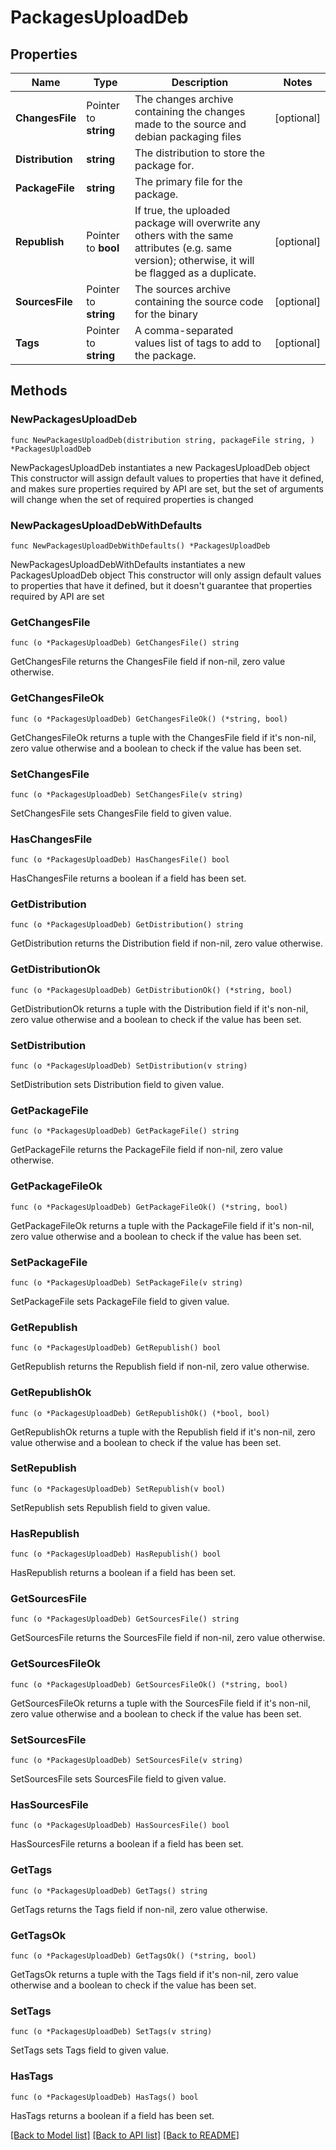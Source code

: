 # PackagesUploadDeb

## Properties

Name | Type | Description | Notes
------------ | ------------- | ------------- | -------------
**ChangesFile** | Pointer to **string** | The changes archive containing the changes made to the source and debian packaging files | [optional] 
**Distribution** | **string** | The distribution to store the package for. | 
**PackageFile** | **string** | The primary file for the package. | 
**Republish** | Pointer to **bool** | If true, the uploaded package will overwrite any others with the same attributes (e.g. same version); otherwise, it will be flagged as a duplicate. | [optional] 
**SourcesFile** | Pointer to **string** | The sources archive containing the source code for the binary | [optional] 
**Tags** | Pointer to **string** | A comma-separated values list of tags to add to the package. | [optional] 

## Methods

### NewPackagesUploadDeb

`func NewPackagesUploadDeb(distribution string, packageFile string, ) *PackagesUploadDeb`

NewPackagesUploadDeb instantiates a new PackagesUploadDeb object
This constructor will assign default values to properties that have it defined,
and makes sure properties required by API are set, but the set of arguments
will change when the set of required properties is changed

### NewPackagesUploadDebWithDefaults

`func NewPackagesUploadDebWithDefaults() *PackagesUploadDeb`

NewPackagesUploadDebWithDefaults instantiates a new PackagesUploadDeb object
This constructor will only assign default values to properties that have it defined,
but it doesn't guarantee that properties required by API are set

### GetChangesFile

`func (o *PackagesUploadDeb) GetChangesFile() string`

GetChangesFile returns the ChangesFile field if non-nil, zero value otherwise.

### GetChangesFileOk

`func (o *PackagesUploadDeb) GetChangesFileOk() (*string, bool)`

GetChangesFileOk returns a tuple with the ChangesFile field if it's non-nil, zero value otherwise
and a boolean to check if the value has been set.

### SetChangesFile

`func (o *PackagesUploadDeb) SetChangesFile(v string)`

SetChangesFile sets ChangesFile field to given value.

### HasChangesFile

`func (o *PackagesUploadDeb) HasChangesFile() bool`

HasChangesFile returns a boolean if a field has been set.

### GetDistribution

`func (o *PackagesUploadDeb) GetDistribution() string`

GetDistribution returns the Distribution field if non-nil, zero value otherwise.

### GetDistributionOk

`func (o *PackagesUploadDeb) GetDistributionOk() (*string, bool)`

GetDistributionOk returns a tuple with the Distribution field if it's non-nil, zero value otherwise
and a boolean to check if the value has been set.

### SetDistribution

`func (o *PackagesUploadDeb) SetDistribution(v string)`

SetDistribution sets Distribution field to given value.


### GetPackageFile

`func (o *PackagesUploadDeb) GetPackageFile() string`

GetPackageFile returns the PackageFile field if non-nil, zero value otherwise.

### GetPackageFileOk

`func (o *PackagesUploadDeb) GetPackageFileOk() (*string, bool)`

GetPackageFileOk returns a tuple with the PackageFile field if it's non-nil, zero value otherwise
and a boolean to check if the value has been set.

### SetPackageFile

`func (o *PackagesUploadDeb) SetPackageFile(v string)`

SetPackageFile sets PackageFile field to given value.


### GetRepublish

`func (o *PackagesUploadDeb) GetRepublish() bool`

GetRepublish returns the Republish field if non-nil, zero value otherwise.

### GetRepublishOk

`func (o *PackagesUploadDeb) GetRepublishOk() (*bool, bool)`

GetRepublishOk returns a tuple with the Republish field if it's non-nil, zero value otherwise
and a boolean to check if the value has been set.

### SetRepublish

`func (o *PackagesUploadDeb) SetRepublish(v bool)`

SetRepublish sets Republish field to given value.

### HasRepublish

`func (o *PackagesUploadDeb) HasRepublish() bool`

HasRepublish returns a boolean if a field has been set.

### GetSourcesFile

`func (o *PackagesUploadDeb) GetSourcesFile() string`

GetSourcesFile returns the SourcesFile field if non-nil, zero value otherwise.

### GetSourcesFileOk

`func (o *PackagesUploadDeb) GetSourcesFileOk() (*string, bool)`

GetSourcesFileOk returns a tuple with the SourcesFile field if it's non-nil, zero value otherwise
and a boolean to check if the value has been set.

### SetSourcesFile

`func (o *PackagesUploadDeb) SetSourcesFile(v string)`

SetSourcesFile sets SourcesFile field to given value.

### HasSourcesFile

`func (o *PackagesUploadDeb) HasSourcesFile() bool`

HasSourcesFile returns a boolean if a field has been set.

### GetTags

`func (o *PackagesUploadDeb) GetTags() string`

GetTags returns the Tags field if non-nil, zero value otherwise.

### GetTagsOk

`func (o *PackagesUploadDeb) GetTagsOk() (*string, bool)`

GetTagsOk returns a tuple with the Tags field if it's non-nil, zero value otherwise
and a boolean to check if the value has been set.

### SetTags

`func (o *PackagesUploadDeb) SetTags(v string)`

SetTags sets Tags field to given value.

### HasTags

`func (o *PackagesUploadDeb) HasTags() bool`

HasTags returns a boolean if a field has been set.


[[Back to Model list]](../README.md#documentation-for-models) [[Back to API list]](../README.md#documentation-for-api-endpoints) [[Back to README]](../README.md)


